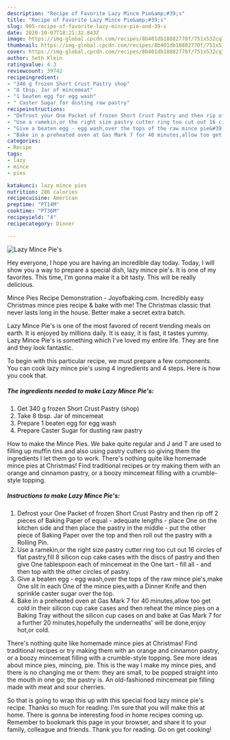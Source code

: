 ```yaml
---
description: "Recipe of Favorite Lazy Mince Pie&amp;#39;s"
title: "Recipe of Favorite Lazy Mince Pie&amp;#39;s"
slug: 905-recipe-of-favorite-lazy-mince-pie-and-39-s
date: 2020-10-07T18:21:32.843Z
image: https://img-global.cpcdn.com/recipes/8b401db18882770f/751x532cq70/lazy-mince-pies-recipe-main-photo.jpg
thumbnail: https://img-global.cpcdn.com/recipes/8b401db18882770f/751x532cq70/lazy-mince-pies-recipe-main-photo.jpg
cover: https://img-global.cpcdn.com/recipes/8b401db18882770f/751x532cq70/lazy-mince-pies-recipe-main-photo.jpg
author: Seth Klein
ratingvalue: 4.3
reviewcount: 39742
recipeingredient:
- "340 g frozen Short Crust Pastry shop"
- "8 tbsp. Jar of mincemeat"
- "1 beaten egg for egg wash"
- " Caster Sugar for dusting raw pastry"
recipeinstructions:
- "Defrost your One Packet of frozen Short Crust Pastry and then rip off 2 pieces of Baking Paper of equal - adequate lengths - place One on the kitchen side and then place the pastry in the middle - put the other piece of Baking Paper over the top and then roll out the pastry with a Rolling Pin."
- "Use a ramekin,or the right size pastry cutter ring too cut out 16 circles of flat pastry,fill 8 silicon cup cake cases with the discs of pastry and then give One tablespoon each of mincemeat in the One tart - fill all - and then top with the other circles of pastry."
- "Give a beaten egg - egg wash,over the tops of the raw mince pie&#39;s,make One slit in each One of the mince pies,with a Dinner Knife and then sprinkle caster sugar over the top."
- "Bake in a preheated oven at Gas Mark 7 for 40 minutes,allow too get cold in their silicon cup cake cases and then reheat the mince pies on a Baking Tray without the silicon cup cases on and bake at Gas Mark 7 for a further 20 minutes,hopefully the underneaths&#39; will be done,enjoy hot,or cold."
categories:
- Recipe
tags:
- lazy
- mince
- pies

katakunci: lazy mince pies 
nutrition: 286 calories
recipecuisine: American
preptime: "PT14M"
cooktime: "PT36M"
recipeyield: "4"
recipecategory: Dinner

---
```



![Lazy Mince Pie&#39;s](https://img-global.cpcdn.com/recipes/8b401db18882770f/751x532cq70/lazy-mince-pies-recipe-main-photo.jpg)

Hey everyone, I hope you are having an incredible day today. Today, I will show you a way to prepare a special dish, lazy mince pie&#39;s. It is one of my favorites. This time, I'm gonna make it a bit tasty. This will be really delicious.

Mince Pies Recipe Demonstration - Joyofbaking.com. Incredibly easy Christmas mince pies recipe &amp; bake with me! The Christmas classic that never lasts long in the house. Better make a secret extra batch.

Lazy Mince Pie&#39;s is one of the most favored of recent trending meals on earth. It is enjoyed by millions daily. It is easy, it is fast, it tastes yummy. Lazy Mince Pie&#39;s is something which I've loved my entire life. They are fine and they look fantastic.


To begin with this particular recipe, we must prepare a few components. You can cook lazy mince pie&#39;s using 4 ingredients and 4 steps. Here is how you cook that.

<!--inarticleads1-->

##### The ingredients needed to make Lazy Mince Pie&#39;s:

1. Get 340 g frozen Short Crust Pastry (shop)
1. Take 8 tbsp. Jar of mincemeat
1. Prepare 1 beaten egg for egg wash
1. Prepare  Caster Sugar for dusting raw pastry


How to make the Mince Pies. We bake quite regular and J and T are used to filling up muffin tins and also using pastry cutters so giving them the ingredients I let them go to work. There&#39;s nothing quite like homemade mince pies at Christmas! Find traditional recipes or try making them with an orange and cinnamon pastry, or a boozy mincemeat filling with a crumble-style topping. 

<!--inarticleads2-->

##### Instructions to make Lazy Mince Pie&#39;s:

1. Defrost your One Packet of frozen Short Crust Pastry and then rip off 2 pieces of Baking Paper of equal - adequate lengths - place One on the kitchen side and then place the pastry in the middle - put the other piece of Baking Paper over the top and then roll out the pastry with a Rolling Pin.
1. Use a ramekin,or the right size pastry cutter ring too cut out 16 circles of flat pastry,fill 8 silicon cup cake cases with the discs of pastry and then give One tablespoon each of mincemeat in the One tart - fill all - and then top with the other circles of pastry.
1. Give a beaten egg - egg wash,over the tops of the raw mince pie&#39;s,make One slit in each One of the mince pies,with a Dinner Knife and then sprinkle caster sugar over the top.
1. Bake in a preheated oven at Gas Mark 7 for 40 minutes,allow too get cold in their silicon cup cake cases and then reheat the mince pies on a Baking Tray without the silicon cup cases on and bake at Gas Mark 7 for a further 20 minutes,hopefully the underneaths&#39; will be done,enjoy hot,or cold.


There&#39;s nothing quite like homemade mince pies at Christmas! Find traditional recipes or try making them with an orange and cinnamon pastry, or a boozy mincemeat filling with a crumble-style topping. See more ideas about mince pies, mincing, pie. This is the way I make my mince pies, and there is no changing me or them: they are small, to be popped straight into the mouth in one go; the pastry is. An old-fashioned mincemeat pie filling made with meat and sour cherries. 

So that is going to wrap this up with this special food lazy mince pie&#39;s recipe. Thanks so much for reading. I'm sure that you will make this at home. There is gonna be interesting food in home recipes coming up. Remember to bookmark this page in your browser, and share it to your family, colleague and friends. Thank you for reading. Go on get cooking!
